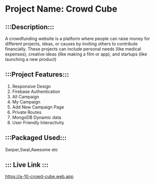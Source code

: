 # Project Name: Crowd Cube
## :::Description:::
A crowdfunding website is a platform where people can raise money for different projects, ideas, or 
causes by inviting others to contribute financially. These projects can include personal needs (like 
medical expenses), creative ideas (like making a film or app), and startups (like launching a new 
product)
## :::Project Features:::
1. Responsive Design
2. Firebase Authentication
3. All Campaign
4. My Campaign
5. Add New Campaign Page 
6. Private Routes
7. MongoDB Dynamic data
8. User Friendly Interactivity

## :::Packaged Used:::
Swiper,Swal,Awesome etc
## ::: Live Link :::
 https://a-10-crowd-cube.web.app
